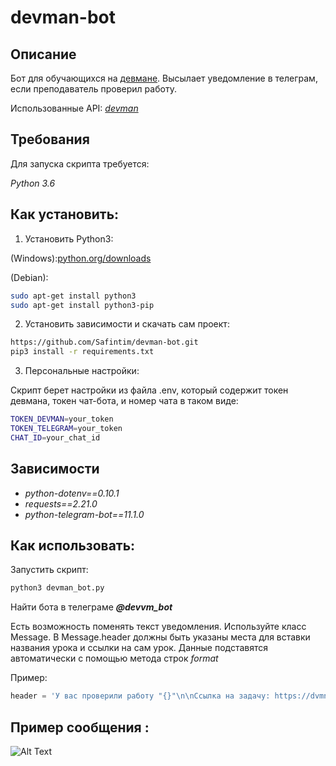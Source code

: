 # devman-bot

## Описание
Бот для обучающихся на [девмане](https://dvmn.org/modules/). Высылает уведомление в телеграм,
если преподаватель проверил работу.


Использованные API: *[devman](https://dvmn.org/api/docs/)*

## Требования

Для запуска скрипта требуется:

*Python 3.6*


## Как установить:

1. Установить Python3:

(Windows):[python.org/downloads](https://www.python.org/downloads/windows/)

(Debian):
```sh
sudo apt-get install python3
sudo apt-get install python3-pip
```
2. Установить зависимости и скачать сам проект:

```sh
https://github.com/Safintim/devman-bot.git
pip3 install -r requirements.txt
```
3. Персональные настройки:

Скрипт берет настройки из файла .env, который содержит токен девмана, токен чат-бота, и номер чата в таком виде:
```sh
TOKEN_DEVMAN=your_token
TOKEN_TELEGRAM=your_token
CHAT_ID=your_chat_id
```

## Зависимости
* *python-dotenv==0.10.1*
* *requests==2.21.0*
* *python-telegram-bot==11.1.0*

## Как использовать: 
Запустить скрипт:
```sh
python3 devman_bot.py
```

Найти бота в телеграме **_@devvm_bot_**

Есть возможность поменять текст уведомления. Используйте класс Message. В Message.header должны быть указаны места для
вставки названия урока и ссылки на сам урок. Данные подставятся автоматически с помощью метода строк _format_

Пример:
```python
header = 'У вас проверили работу "{}"\n\nСсылка на задачу: https://dvmn.org{}\n\n'
```

## Пример сообщения :
![Alt Text](http://ipic.su/img/img7/fs/Screenshot_20190430-173842.1556635709.png)
